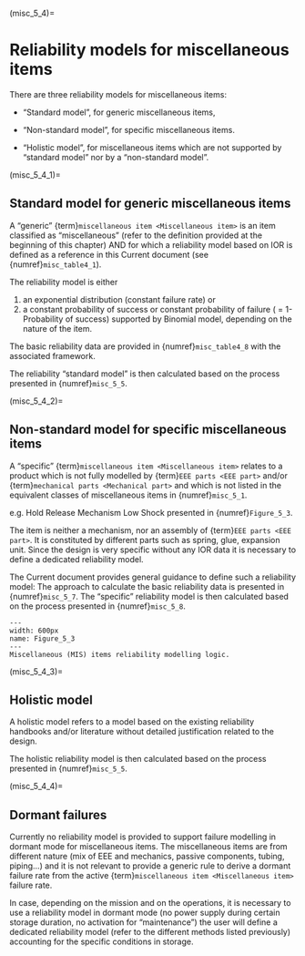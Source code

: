 (misc_5_4)=
# Reliability models for miscellaneous items
There are three reliability models for miscellaneous items:

* “Standard model”, for generic miscellaneous items,

* “Non-standard model”, for specific miscellaneous items.

* “Holistic model”, for miscellaneous items which are not supported by “standard model” nor by a “non-standard model”.


(misc_5_4_1)=
## Standard model for generic miscellaneous items

A “generic” {term}`miscellaneous item <Miscellaneous item>` is an item classified as “miscellaneous” (refer to the definition provided at the beginning of this chapter) AND for which a reliability model based on IOR is defined as a reference in this Current document (see {numref}`misc_table4_1`).

The reliability model is either 

1. an exponential distribution (constant failure rate) or 
2. a constant probability of success or constant probability of failure ( = 1- Probability of success) supported by Binomial model, depending on the nature of the item.

The basic reliability data are provided in {numref}`misc_table4_8` with the associated framework.

The reliability “standard model” is then calculated based on the process presented in {numref}`misc_5_5`.


(misc_5_4_2)=
## Non-standard model for specific miscellaneous items

A “specific” {term}`miscellaneous item <Miscellaneous item>` relates to a product which is not fully modelled by {term}`EEE parts <EEE part>` and/or {term}`mechanical parts <Mechanical part>` and which is not listed in the equivalent classes of miscellaneous items in {numref}`misc_5_1`.

e.g. Hold Release Mechanism Low Shock presented in {numref}`Figure_5_3`.

The item is neither a mechanism, nor an assembly of {term}`EEE parts <EEE part>`. It is constituted by different parts such as spring, glue, expansion unit. Since the design is very specific without any IOR data it is necessary to define a dedicated reliability model.

The Current document provides general guidance to define such a reliability model: The approach to calculate the basic reliability data is presented in {numref}`misc_5_7`. The “specific” reliability model is then calculated based on the process presented in {numref}`misc_5_8`.

```{figure} ../../picture/figure4_3.png
---
width: 600px
name: Figure_5_3
---
Miscellaneous (MIS) items reliability modelling logic.
```


(misc_5_4_3)=
## Holistic model

A holistic model refers to a model based on the existing reliability handbooks and/or literature without detailed justification related to the design.

The holistic reliability model is then calculated based on the process presented in {numref}`misc_5_5`.


(misc_5_4_4)=
## Dormant failures

Currently no reliability model is provided to support failure modelling in dormant mode for miscellaneous items. The miscellaneous items are from different nature (mix of EEE and mechanics, passive components, tubing, piping…) and it is not relevant to provide a generic rule to derive a dormant failure rate from the active {term}`miscellaneous item <Miscellaneous item>` failure rate.

In case, depending on the mission and on the operations, it is necessary to use a reliability model in dormant mode (no power supply during certain storage duration, no activation for “maintenance”) the user will define a dedicated reliability model (refer to the different methods listed previously) accounting for the specific conditions in storage.